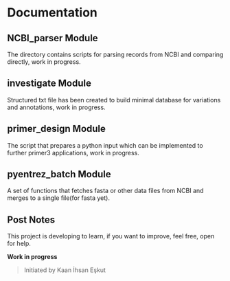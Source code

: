 # Documentation

## NCBI_parser Module
The directory contains scripts for parsing records from NCBI and comparing directly, work in progress.

## investigate Module
Structured txt file has been created to build minimal database for variations and annotations, work in progress.

## primer_design Module
The script that prepares a python input which can be implemented to further primer3 applications, work in progress.

## pyentrez_batch Module
A set of functions that fetches fasta or other data files from NCBI and merges to a single file(for fasta yet).

## Post Notes
This project is developing to learn, if you want to improve, feel free, open for help.

**Work in progress**

> Initiated by Kaan İhsan Eşkut
